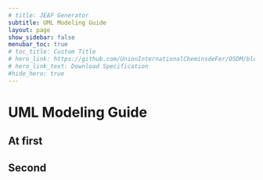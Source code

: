 ```yaml
---
# title: JEAF Generator
subtitle: UML Modeling Guide
layout: page
show_sidebar: false
menubar_toc: true
# toc_title: Custom Title
# hero_link: https://github.com/UnionInternationalCheminsdeFer/OSDM/blob/master/specification/v2.0.0/IRS-90918-10-v2.0.0.pdf
# hero_link_text: Download Specification
#hide_hero: true
---
```

# UML Modeling Guide
## At first
## Second
